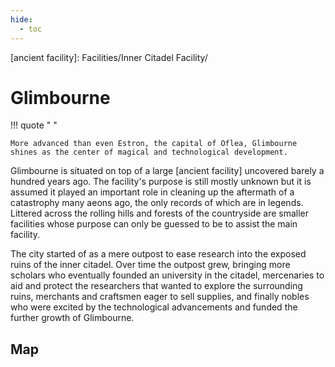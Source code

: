```yaml
---
hide:
  - toc
---
```

  [ancient facility]: Facilities/Inner Citadel Facility/

# Glimbourne

!!! quote " "

    More advanced than even Estron, the capital of Oflea, Glimbourne shines as the center of magical and technological development.

Glimbourne is situated on top of a large [ancient facility] uncovered barely a hundred years ago. The facility's purpose is still mostly unknown but it is assumed it played an important role in cleaning up the aftermath of a catastrophy many aeons ago, the only records of which are in legends. Littered across the rolling hills and forests of the countryside are smaller facilities whose purpose can only be guessed to be to assist the main facility.

The city started of as a mere outpost to ease research into the exposed ruins of the inner citadel. Over time the outpost grew, bringing more scholars who eventually founded an university in the citadel, mercenaries to aid and protect the researchers that wanted to explore the surrounding ruins, merchants and craftsmen eager to sell supplies, and finally nobles who were excited by the technological advancements and funded the further growth of Glimbourne.

## Map

<link rel="stylesheet" href="https://unpkg.com/leaflet@1.9.4/dist/leaflet.css" integrity="sha256-p4NxAoJBhIIN+hmNHrzRCf9tD/miZyoHS5obTRR9BMY=" crossorigin="" />
<script src="https://unpkg.com/leaflet@1.9.4/dist/leaflet.js" integrity="sha256-20nQCchB9co0qIjJZRGuk2/Z9VM+kNiyxNV1lvTlZBo=" crossorigin=""></script>

<style type="text/css">
#leaflet-map {
    width: 100%;
    margin: 0;
    z-index: 0;
    aspect-ratio: 1/1;
}
</style>

<div id="leaflet-map"></div>

<script type="text/javascript">
    document.addEventListener("DOMContentLoaded", function() {
        const bounds = [[0, 0], [1064, 1200]];
        const map = L.map("leaflet-map", {
            crs: L.CRS.Simple,
            maxBounds: bounds,
            minZoom: 0,
            maxZoom: 3,
        });

        const image = L.imageOverlay("assets/img/glimbourne.svg", bounds).addTo(map);

        L.marker([300, 300], {url: "Topic%201/Note%201"}).bindTooltip("Note 1").on("click", markerOnClick).addTo(map);

        function markerOnClick(e) {
            console.log(e.target.options.url)
            window.location.href = `/glimbourne/${e.target.options.url}`
        }

        map.fitBounds(bounds);

    })
</script>